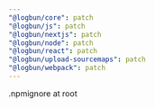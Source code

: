 ```yaml
---
"@logbun/core": patch
"@logbun/js": patch
"@logbun/nextjs": patch
"@logbun/node": patch
"@logbun/react": patch
"@logbun/upload-sourcemaps": patch
"@logbun/webpack": patch
---
```


.npmignore at root
